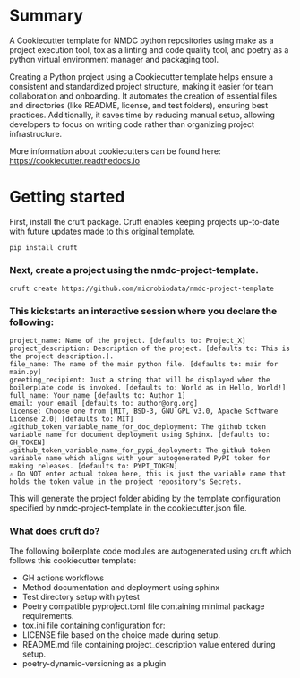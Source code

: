 # Summary

A Cookiecutter template for NMDC python repositories using make as a project execution tool, tox as a linting and code quality tool, 
and poetry as a python virtual environment manager and packaging tool.

Creating a Python project using a Cookiecutter template helps ensure a consistent and standardized project structure, making it easier for team collaboration and onboarding.
It automates the creation of essential files and directories (like README, license, and test folders), ensuring best practices. 
Additionally, it saves time by reducing manual setup, allowing developers to focus on writing code rather than organizing project infrastructure.

More information about cookiecutters can be found here:
https://cookiecutter.readthedocs.io


# Getting started
First, install the cruft package. Cruft enables keeping projects up-to-date with future updates made to this original template.

```
pip install cruft
```

### Next, create a project using the nmdc-project-template.

```
cruft create https://github.com/microbiodata/nmdc-project-template
```

### This kickstarts an interactive session where you declare the following:

```
project_name: Name of the project. [defaults to: Project_X]
project_description: Description of the project. [defaults to: This is the project description.].
file_name: The name of the main python file. [defaults to: main for main.py]
greeting_recipient: Just a string that will be displayed when the boilerplate code is invoked. [defaults to: World as in Hello, World!]
full_name: Your name [defaults to: Author 1]
email: your email [defaults to: author@org.org]
license: Choose one from [MIT, BSD-3, GNU GPL v3.0, Apache Software License 2.0] [defaults to: MIT]
⚠️github_token_variable_name_for_doc_deployment: The github token variable name for document deployment using Sphinx. [defaults to: GH_TOKEN]
⚠️github_token_variable_name_for_pypi_deployment: The github token variable name which aligns with your autogenerated PyPI token for making releases. [defaults to: PYPI_TOKEN]
⚠️ Do NOT enter actual token here, this is just the variable name that holds the token value in the project repository's Secrets.
```

This will generate the project folder abiding by the template configuration specified by nmdc-project-template in the cookiecutter.json file.

### What does cruft do?

The following boilerplate code modules are autogenerated using cruft which follows this cookiecutter template:

- GH actions workflows
- Method documentation and deployment using sphinx
- Test directory setup with pytest
- Poetry compatible pyproject.toml file containing minimal package requirements.
- tox.ini file containing configuration for:
- LICENSE file based on the choice made during setup.
- README.md file containing project_description value entered during setup.
- poetry-dynamic-versioning as a plugin
